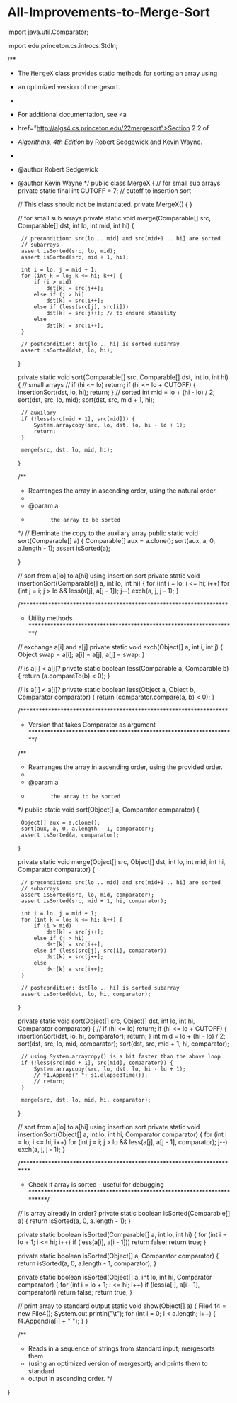 # All-Improvements-to-Merge-Sort
import java.util.Comparator;

import edu.princeton.cs.introcs.StdIn;

/**
 * The <tt>MergeX</tt> class provides static methods for sorting an array using
 * an optimized version of mergesort.
 * <p>
 * For additional documentation, see <a
 * href="http://algs4.cs.princeton.edu/22mergesort">Section 2.2</a> of
 * <i>Algorithms, 4th Edition</i> by Robert Sedgewick and Kevin Wayne.
 *
 * @author Robert Sedgewick
 * @author Kevin Wayne
 */
public class MergeX {
	// for small sub arrays
	private static final int CUTOFF = 7; // cutoff to insertion sort

	// This class should not be instantiated.
	private MergeX() {
	}

	// for small sub arrays
	private static void merge(Comparable[] src, Comparable[] dst, int lo,
			int mid, int hi) {

		// precondition: src[lo .. mid] and src[mid+1 .. hi] are sorted
		// subarrays
		assert isSorted(src, lo, mid);
		assert isSorted(src, mid + 1, hi);

		int i = lo, j = mid + 1;
		for (int k = lo; k <= hi; k++) {
			if (i > mid)
				dst[k] = src[j++];
			else if (j > hi)
				dst[k] = src[i++];
			else if (less(src[j], src[i]))
				dst[k] = src[j++]; // to ensure stability
			else
				dst[k] = src[i++];
		}

		// postcondition: dst[lo .. hi] is sorted subarray
		assert isSorted(dst, lo, hi);
	}

	private static void sort(Comparable[] src, Comparable[] dst, int lo, int hi) {
		// small arrays
		// if (hi <= lo) return;
		if (hi <= lo + CUTOFF) {
			insertionSort(dst, lo, hi);
			return;
		}
		// sorted
		int mid = lo + (hi - lo) / 2;
		sort(dst, src, lo, mid);
		sort(dst, src, mid + 1, hi);

		// auxilary
		if (!less(src[mid + 1], src[mid])) {
			System.arraycopy(src, lo, dst, lo, hi - lo + 1);
			return;
		}

		merge(src, dst, lo, mid, hi);
	}

	/**
	 * Rearranges the array in ascending order, using the natural order.
	 * 
	 * @param a
	 *            the array to be sorted
	 */
	// Eleminate the copy to the auxilary array
	public static void sort(Comparable[] a) {
		Comparable[] aux = a.clone();
		sort(aux, a, 0, a.length - 1);
		assert isSorted(a);

	}

	// sort from a[lo] to a[hi] using insertion sort
	private static void insertionSort(Comparable[] a, int lo, int hi) {
		for (int i = lo; i <= hi; i++)
			for (int j = i; j > lo && less(a[j], a[j - 1]); j--)
				exch(a, j, j - 1);
	}

	/*******************************************************************
	 * Utility methods
	 *******************************************************************/

	// exchange a[i] and a[j]
	private static void exch(Object[] a, int i, int j) {
		Object swap = a[i];
		a[i] = a[j];
		a[j] = swap;
	}

	// is a[i] < a[j]?
	private static boolean less(Comparable a, Comparable b) {
		return (a.compareTo(b) < 0);
	}

	// is a[i] < a[j]?
	private static boolean less(Object a, Object b, Comparator comparator) {
		return (comparator.compare(a, b) < 0);
	}

	/*******************************************************************
	 * Version that takes Comparator as argument
	 *******************************************************************/

	/**
	 * Rearranges the array in ascending order, using the provided order.
	 * 
	 * @param a
	 *            the array to be sorted
	 */
	public static void sort(Object[] a, Comparator comparator) {

		Object[] aux = a.clone();
		sort(aux, a, 0, a.length - 1, comparator);
		assert isSorted(a, comparator);

	}

	private static void merge(Object[] src, Object[] dst, int lo, int mid,
			int hi, Comparator comparator) {

		// precondition: src[lo .. mid] and src[mid+1 .. hi] are sorted
		// subarrays
		assert isSorted(src, lo, mid, comparator);
		assert isSorted(src, mid + 1, hi, comparator);

		int i = lo, j = mid + 1;
		for (int k = lo; k <= hi; k++) {
			if (i > mid)
				dst[k] = src[j++];
			else if (j > hi)
				dst[k] = src[i++];
			else if (less(src[j], src[i], comparator))
				dst[k] = src[j++];
			else
				dst[k] = src[i++];
		}

		// postcondition: dst[lo .. hi] is sorted subarray
		assert isSorted(dst, lo, hi, comparator);
	}

	private static void sort(Object[] src, Object[] dst, int lo, int hi,
			Comparator comparator) {
		// if (hi <= lo) return;
		if (hi <= lo + CUTOFF) {
			insertionSort(dst, lo, hi, comparator);
			return;
		}
		int mid = lo + (hi - lo) / 2;
		sort(dst, src, lo, mid, comparator);
		sort(dst, src, mid + 1, hi, comparator);

		// using System.arraycopy() is a bit faster than the above loop
		if (!less(src[mid + 1], src[mid], comparator)) {
			System.arraycopy(src, lo, dst, lo, hi - lo + 1);
			// f1.Append(" "+ s1.elapsedTime());
			// return;
		}

		merge(src, dst, lo, mid, hi, comparator);

	}

	// sort from a[lo] to a[hi] using insertion sort
	private static void insertionSort(Object[] a, int lo, int hi,
			Comparator comparator) {
		for (int i = lo; i <= hi; i++)
			for (int j = i; j > lo && less(a[j], a[j - 1], comparator); j--)
				exch(a, j, j - 1);
	}

	/***********************************************************************
	 * Check if array is sorted - useful for debugging
	 ***********************************************************************/

	// Is array already in order?
	private static boolean isSorted(Comparable[] a) {
		return isSorted(a, 0, a.length - 1);
	}

	private static boolean isSorted(Comparable[] a, int lo, int hi) {
		for (int i = lo + 1; i <= hi; i++)
			if (less(a[i], a[i - 1]))
				return false;
		return true;
	}

	private static boolean isSorted(Object[] a, Comparator comparator) {
		return isSorted(a, 0, a.length - 1, comparator);
	}

	private static boolean isSorted(Object[] a, int lo, int hi,
			Comparator comparator) {
		for (int i = lo + 1; i <= hi; i++)
			if (less(a[i], a[i - 1], comparator))
				return false;
		return true;
	}

	// print array to standard output
	static void show(Object[] a) {
		File4 f4 = new File4();
		System.out.println("\t");
		for (int i = 0; i < a.length; i++) {
			f4.Append(a[i] + " ");
		}
	}

	/**
	 * Reads in a sequence of strings from standard input; mergesorts them
	 * (using an optimized version of mergesort); and prints them to standard
	 * output in ascending order.
	 */

}
